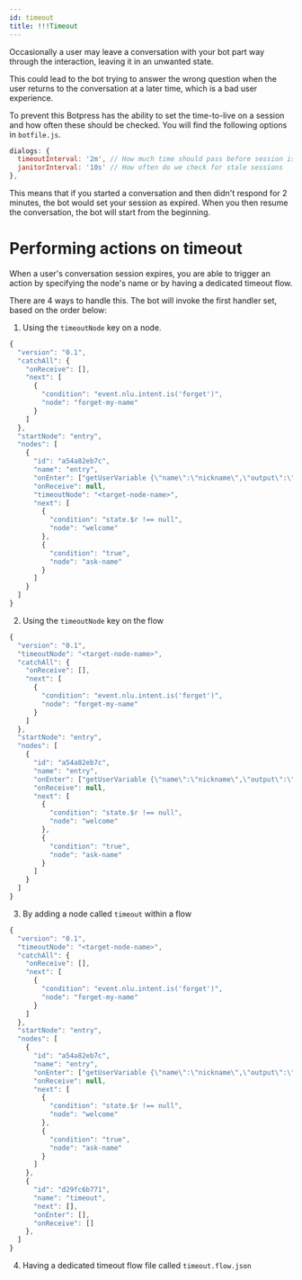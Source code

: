 ```yaml
---
id: timeout
title: !!!Timeout
---
```


Occasionally a user may leave a conversation with your bot part way through the interaction, leaving it in an unwanted state.

This could lead to the bot trying to answer the wrong question when the user returns to the conversation at a later time, which is a bad user experience.

To prevent this Botpress has the ability to set the time-to-live on a session and how often these should be checked. You will find the following options in `botfile.js`.

```js
dialogs: {
  timeoutInterval: '2m', // How much time should pass before session is considered stale
  janitorInterval: '10s' // How often do we check for stale sessions
},
```

This means that if you started a conversation and then didn't respond for 2 minutes, the bot would set your session as expired.
When you then resume the conversation, the bot will start from the beginning.

# Performing actions on timeout

When a user's conversation session expires, you are able to trigger an action by specifying the node's name or by having a dedicated timeout flow.

There are 4 ways to handle this. The bot will invoke the first handler set, based on the order below:

1. Using the `timeoutNode` key on a node.

```js
{
  "version": "0.1",
  "catchAll": {
    "onReceive": [],
    "next": [
      {
        "condition": "event.nlu.intent.is('forget')",
        "node": "forget-my-name"
      }
    ]
  },
  "startNode": "entry",
  "nodes": [
    {
      "id": "a54a82eb7c",
      "name": "entry",
      "onEnter": ["getUserVariable {\"name\":\"nickname\",\"output\":\"$r\"}"],
      "onReceive": null,
      "timeoutNode": "<target-node-name>",
      "next": [
        {
          "condition": "state.$r !== null",
          "node": "welcome"
        },
        {
          "condition": "true",
          "node": "ask-name"
        }
      ]
    }
  ]
}
```

2. Using the `timeoutNode` key on the flow

```js
{
  "version": "0.1",
  "timeoutNode": "<target-node-name>",
  "catchAll": {
    "onReceive": [],
    "next": [
      {
        "condition": "event.nlu.intent.is('forget')",
        "node": "forget-my-name"
      }
    ]
  },
  "startNode": "entry",
  "nodes": [
    {
      "id": "a54a82eb7c",
      "name": "entry",
      "onEnter": ["getUserVariable {\"name\":\"nickname\",\"output\":\"$r\"}"],
      "onReceive": null,
      "next": [
        {
          "condition": "state.$r !== null",
          "node": "welcome"
        },
        {
          "condition": "true",
          "node": "ask-name"
        }
      ]
    }
  ]
}
```

3. By adding a node called `timeout` within a flow

```js
{
  "version": "0.1",
  "timeoutNode": "<target-node-name>",
  "catchAll": {
    "onReceive": [],
    "next": [
      {
        "condition": "event.nlu.intent.is('forget')",
        "node": "forget-my-name"
      }
    ]
  },
  "startNode": "entry",
  "nodes": [
    {
      "id": "a54a82eb7c",
      "name": "entry",
      "onEnter": ["getUserVariable {\"name\":\"nickname\",\"output\":\"$r\"}"],
      "onReceive": null,
      "next": [
        {
          "condition": "state.$r !== null",
          "node": "welcome"
        },
        {
          "condition": "true",
          "node": "ask-name"
        }
      ]
    },
    {
      "id": "d29fc6b771",
      "name": "timeout",
      "next": [],
      "onEnter": [],
      "onReceive": []
    },
  ]
}
```

4. Having a dedicated timeout flow file called `timeout.flow.json`
